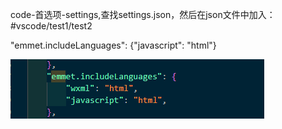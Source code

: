 code-首选项-settings,查找settings.json，然后在json文件中加入：
#vscode/test1/test2

"emmet.includeLanguages": {"javascript": "html"}

![](附件/在vscode中的js文件中自动补全html标签.png)
